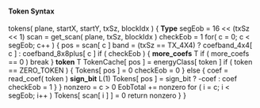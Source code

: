 #### Token Syntax

<div class="syntax">
tokens( plane, startX, startY, txSz, blockIdx ) {                     <b>Type</b>
    segEob = 16 << (txSz << 1)
    scan = get_scan( plane, txSz, blockIdx )
    checkEob = 1
    for( c = 0; c < segEob; c++ ) {
        pos = scan[ c ]
        band = (txSz == TX_4X4) ? coefband_4x4[ c ] : coefband_8x8plus[ c ]
        if ( checkEob ) {
        <b>more_coefs</b>                                                    T
            if ( more_coefs == 0 )
                break
        }
        <b>token</b>                                                         T
        TokenCache[ pos ] = energyClass[ token ]
        if ( token == ZERO_TOKEN ) {
            Tokens[ pos ] = 0
            checkEob = 0
        } else {
            coef = read_coef( token )
            <b>sign_bit</b>                                                  L(1)
            Tokens[ pos ] = sign_bit ? -coef : coef
            checkEob = 1
        }
    }
    nonzero = c > 0
    EobTotal += nonzero
    for ( i = c; i < segEob; i++ )
        Tokens[ scan[ i ] ] = 0
    return nonzero
    }
}

</div>
